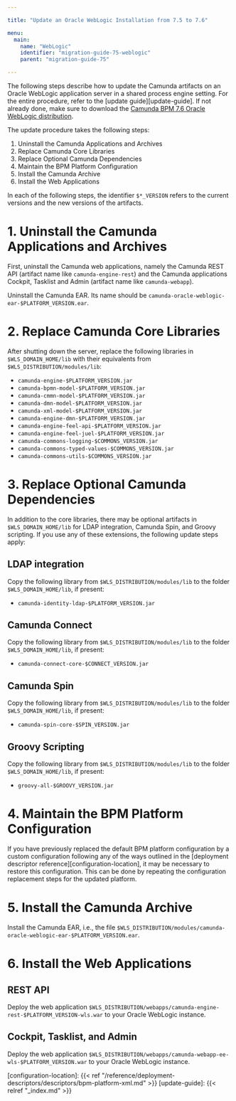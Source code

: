 ```yaml
---

title: "Update an Oracle WebLogic Installation from 7.5 to 7.6"

menu:
  main:
    name: "WebLogic"
    identifier: "migration-guide-75-weblogic"
    parent: "migration-guide-75"

---
```


The following steps describe how to update the Camunda artifacts on an Oracle WebLogic application server in a shared process engine setting. For the entire procedure, refer to the [update guide][update-guide]. If not already done, make sure to download the [Camunda BPM 7.6 Oracle WebLogic distribution](https://app.camunda.com/nexus/content/groups/internal/org/camunda/bpm/weblogic/camunda-bpm-weblogic/).

The update procedure takes the following steps:

1. Uninstall the Camunda Applications and Archives
2. Replace Camunda Core Libraries
3. Replace Optional Camunda Dependencies
4. Maintain the BPM Platform Configuration
5. Install the Camunda Archive
6. Install the Web Applications

In each of the following steps, the identifier `$*_VERSION` refers to the current versions and the new versions of the artifacts.

# 1. Uninstall the Camunda Applications and Archives

First, uninstall the Camunda web applications, namely the Camunda REST API (artifact name like `camunda-engine-rest`) and the Camunda applications Cockpit, Tasklist and Admin (artifact name like `camunda-webapp`).

Uninstall the Camunda EAR. Its name should be `camunda-oracle-weblogic-ear-$PLATFORM_VERSION.ear`.

# 2. Replace Camunda Core Libraries

After shutting down the server, replace the following libraries in `$WLS_DOMAIN_HOME/lib` with their equivalents from `$WLS_DISTRIBUTION/modules/lib`:

* `camunda-engine-$PLATFORM_VERSION.jar`
* `camunda-bpmn-model-$PLATFORM_VERSION.jar`
* `camunda-cmmn-model-$PLATFORM_VERSION.jar`
* `camunda-dmn-model-$PLATFORM_VERSION.jar`
* `camunda-xml-model-$PLATFORM_VERSION.jar`
* `camunda-engine-dmn-$PLATFORM_VERSION.jar`
* `camunda-engine-feel-api-$PLATFORM_VERSION.jar`
* `camunda-engine-feel-juel-$PLATFORM_VERSION.jar`
* `camunda-commons-logging-$COMMONS_VERSION.jar`
* `camunda-commons-typed-values-$COMMONS_VERSION.jar`
* `camunda-commons-utils-$COMMONS_VERSION.jar`

# 3. Replace Optional Camunda Dependencies

In addition to the core libraries, there may be optional artifacts in `$WLS_DOMAIN_HOME/lib` for LDAP integration, Camunda Spin, and Groovy scripting. If you use any of these extensions, the following update steps apply:

## LDAP integration

Copy the following library from `$WLS_DISTRIBUTION/modules/lib` to the folder `$WLS_DOMAIN_HOME/lib`, if present:

* `camunda-identity-ldap-$PLATFORM_VERSION.jar`

## Camunda Connect

Copy the following library from `$WLS_DISTRIBUTION/modules/lib` to the folder `$WLS_DOMAIN_HOME/lib`, if present:

* `camunda-connect-core-$CONNECT_VERSION.jar`


## Camunda Spin

Copy the following library from `$WLS_DISTRIBUTION/modules/lib` to the folder `$WLS_DOMAIN_HOME/lib`, if present:

* `camunda-spin-core-$SPIN_VERSION.jar`

## Groovy Scripting

Copy the following library from `$WLS_DISTRIBUTION/modules/lib` to the folder `$WLS_DOMAIN_HOME/lib`, if present:

* `groovy-all-$GROOVY_VERSION.jar`

# 4. Maintain the BPM Platform Configuration

If you have previously replaced the default BPM platform configuration by a custom configuration following any of the ways outlined in the [deployment descriptor reference][configuration-location], it may be necessary to restore this configuration. This can be done by repeating the configuration replacement steps for the updated platform.

# 5. Install the Camunda Archive

Install the Camunda EAR, i.e., the file `$WLS_DISTRIBUTION/modules/camunda-oracle-weblogic-ear-$PLATFORM_VERSION.ear`.

# 6. Install the Web Applications

## REST API

Deploy the web application `$WLS_DISTRIBUTION/webapps/camunda-engine-rest-$PLATFORM_VERSION-wls.war` to your Oracle WebLogic instance.

## Cockpit, Tasklist, and Admin

Deploy the web application `$WLS_DISTRIBUTION/webapps/camunda-webapp-ee-wls-$PLATFORM_VERSION.war` to your Oracle WebLogic instance.

[configuration-location]: {{< ref "/reference/deployment-descriptors/descriptors/bpm-platform-xml.md" >}}
[update-guide]: {{< relref "_index.md" >}}
